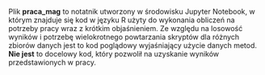 Plik **praca_mag** to notatnik utworzony w środowisku Jupyter Notebook, w którym znajduje się kod w języku R użyty do wykonania obliczeń na potrzeby pracy wraz z krótkim objaśnieniem. Ze względu na losowość wyników i potrzebę wielokrotnego powtarzania skryptów dla różnych zbiorów danych jest to kod poglądowy wyjaśniający użycie danych metod. **Nie jest** to docelowy kod, który pozwolił na uzyskanie wyników przedstawionych w pracy.<br><br>
